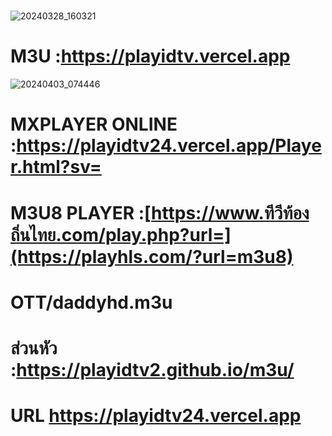 # 
![20240328_160321](https://github.com/Playidtv2/m3u/assets/159120249/7a1b0982-e9f4-4821-a240-f84ddeff2e4a)

# M3U :https://playidtv.vercel.app
![20240403_074446](https://github.com/Playidtv2/m3u/assets/159120249/3d0daa8a-a943-4c2a-8904-9d33d46ee564)


# MXPLAYER ONLINE :https://playidtv24.vercel.app/Player.html?sv=


# M3U8 PLAYER :[https://www.ทีวีท้องถิ่นไทย.com/play.php?url=](https://playhls.com/?url=m3u8)

# OTT/daddyhd.m3u

# ส่วนหัว :https://playidtv2.github.io/m3u/


# URL https://playidtv24.vercel.app
